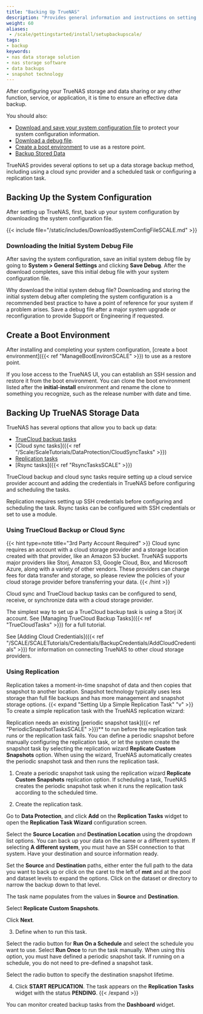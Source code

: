 ```yaml
---
title: "Backing Up TrueNAS"
description: "Provides general information and instructions on setting up data storage backups, saving the system configuration and initial system debug files, and creating a boot environment."
weight: 60
aliases:
 - /scale/gettingstarted/install/setupbackupscale/
tags:
- backup
keywords:
- nas data storage solution
- nas storage software
- data backups
- snapshot technology
---
```


After configuring your TrueNAS storage and data sharing or any other function, service, or application, it is time to ensure an effective data backup.

You should also:

* [Download and save your system configuration file](#backing-up-the-system-configuration) to protect your system configuration information.
* [Download a debug file](#downloading-the-initial-system-debug-file).
* [Create a boot environment](#create-a-boot-environment) to use as a restore point.
* [Backup Stored Data](#backing-up-truenas-storage-data)

TrueNAS provides several options to set up a data storage backup method, including using a cloud sync provider and a scheduled task or configuring a replication task.

## Backing Up the System Configuration
After setting up TrueNAS, first, back up your system configuration by downloading the system configuration file.

{{< include file="/static/includes/DownloadSystemConfigFileSCALE.md" >}}

### Downloading the Initial System Debug File

After saving the system configuration, save an initial system debug file by going to **System > General Settings** and clicking **Save Debug**. After the download completes, save this initial debug file with your system configuration file.

Why download the initial system debug file?
Downloading and storing the initial system debug after completing the system configuration is a recommended best practice to have a point of reference for your system if a problem arises. Save a debug file after a major system upgrade or reconfiguration to provide Support or Engineering if requested.

## Create a Boot Environment

After installing and completing your system configuration, [create a boot environment]({{< ref "ManageBootEnvironSCALE" >}}) to use as a restore point.

If you lose access to the TrueNAS UI, you can establish an SSH session and restore it from the boot environment.
You can clone the boot environment listed after the **initial-install** environment and rename the clone to something you recognize, such as the release number with date and time.

## Backing Up TrueNAS Storage Data

TrueNAS has several options that allow you to back up data:

* [TrueCloud backup tasks](#using-truecloud-backup-or-cloud-sync)
* [Cloud sync tasks]({{< ref "/Scale/ScaleTutorials/DataProtection/CloudSyncTasks" >}})
* [Replication tasks](#using-replication)
* [Rsync tasks]({{< ref "RsyncTasksSCALE" >}})

TrueCloud backup and cloud sync tasks require setting up a cloud service provider account and adding the credentials in TrueNAS before configuring and scheduling the tasks.

Replication requires setting up SSH credentials before configuring and scheduling the task. Rsync tasks can be configured with SSH credentials or set to use a module.

### Using TrueCloud Backup or Cloud Sync

{{< hint type=note title="3rd Party Account Required" >}}
Cloud sync requires an account with a cloud storage provider and a storage location created with that provider, like an Amazon S3 bucket.
TrueNAS supports major providers like Storj, Amazon S3, Google Cloud, Box, and Microsoft Azure, along with a variety of other vendors.
These providers can charge fees for data transfer and storage, so please review the policies of your cloud storage provider before transferring your data.
{{< /hint >}}

Cloud sync and TrueCloud backup tasks can be configured to send, receive, or synchronize data with a cloud storage provider.

The simplest way to set up a TrueCloud backup task is using a Storj iX account.
See [Managing TrueCloud Backup Tasks]({{< ref "TrueCloudTasks" >}}) for a full tutorial.

See [Adding Cloud Credentials]({{< ref "/SCALE/SCALETutorials/Credentials/BackupCredentials/AddCloudCredentials" >}}) for information on connecting TrueNAS to other cloud storage providers.

### Using Replication
Replication takes a moment-in-time snapshot of data and then copies that snapshot to another location.
Snapshot technology typically uses less storage than full file backups and has more management and snapshot storage options.
{{< expand "Setting Up a Simple Replication Task" "v" >}}
To create a simple replication task with the TrueNAS replication wizard:

Replication needs an existing [periodic snapshot task]({{< ref "PeriodicSnapshotTasksSCALE" >}})** to run before the replication task runs or the replication task fails.
You can define a periodic snapshot before manually configuring the replication task, or let the system create the snapshot task by selecting the replication wizard **Replicate Custom Snapshots** option. When using the wizard, TrueNAS automatically creates the periodic snapshot task and then runs the replication task.

1. Create a periodic snapshot task using the replication wizard **Replicate Custom Snapshots** replication option.
 If scheduling a task, TrueNAS creates the periodic snapshot task when it runs the replication task according to the scheduled time.

2. Create the replication task.

 Go to **Data Protection**, and click **Add** on the **Replication Tasks** widget to open the **Replication Task Wizard** configuration screen.

 Select the **Source Location** and **Destination Location** using the dropdown list options.
You can back up your data on the same or a different system.
 If selecting **A different system**, you must have an SSH connection to that system. Have your destination and source information ready.

Set the **Source** and **Destination** paths, either enter the full path to the data you want to back up or click on the caret <i class="fa fa-caret-right" aria-hidden="true"></i> to the left of **mnt** and at the pool and dataset levels to expand the options. Click on the dataset or directory to narrow the backup down to that level.

 The task name populates from the values in **Source** and **Destination**.

 Select **Replicate Custom Snapshots**.

 Click **Next**.

3. Define when to run this task.

 Select the radio button for **Run On a Schedule** and select the schedule you want to use. Select **Run Once** to run the task manually.
When using this option, you must have defined a periodic snapshot task. If running on a schedule, you do not need to pre-defined a snapshot task.

 Select the radio button to specify the destination snapshot lifetime.

4. Click **START REPLICATION**. The task appears on the **Replication Tasks** widget with the status **PENDING**.
{{< /expand >}}

You can monitor created backup tasks from the **Dashboard** widget.
